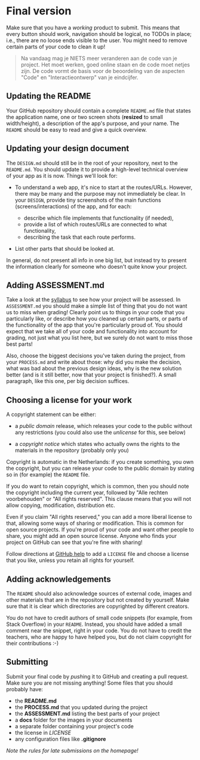 # Final version

Make sure that you have a *working* product to submit. This means that every button should work, navigation should be logical, no TODOs in place; i.e., there are no loose ends visible to the user. You might need to remove certain parts of your code to clean it up!

> Na vandaag mag je NIETS meer veranderen aan de code van je project. Het moet werken, goed online staan en de code moet netjes zijn. De code vormt de basis voor de beoordeling van de aspecten "Code" en "Interactieontwerp" van je eindcijfer.


## Updating the README

Your GitHub repository should contain a complete `README.md` file that states the application name, one or two screen shots (**resized** to small width/height), a description of the app's purpose, and your name. The `README` should be easy to read and give a quick overview.

## Updating your design document

The `DESIGN.md` should still be in the root of your repository, next to the `README.md`. You should update it to provide a high-level technical overview of your app as it is now. Things we'll look for:

- To understand a web app, it's nice to start at the routes/URLs. However, there may be many and the purpose may not immediately be clear. In your `DESIGN`, provide tiny screenshots of the main functions (screens/interactions) of the app, and for each:

    - describe which file implements that functionality (if needed),
    - provide a list of which routes/URLs are connected to what functionality,
    - describing the task that each route performs.

- List other parts that should be looked at.

In general, do not present all info in one big list, but instead try to present the information clearly for someone who doesn't quite know your project.

## Adding ASSESSMENT.md

Take a look at the [syllabus](/syllabus) to see how your project will be assessed. In `ASSESSMENT.md` you should make a simple list of thing that you do not want us to miss when grading! Clearly point us to things in your code that you particularly like, or describe how you cleaned up certain parts, or parts of the functionality of the app that you're particularly proud of. You should expect that we take all of your code and functionality into account for grading, not just what you list here, but we surely do not want to miss those best parts!

Also, choose the biggest decisions you've taken during the project, from your `PROCESS.md` and write about those: why did you make the decision, what was bad about the previous design ideas, why is the new solution better (and is it still better, now that your project is finished?). A small paragraph, like this one, per big decision suffices.

## Choosing a license for your work

A copyright statement can be either:

- a *public domain* release, which releases your code to the public without any restrictions (you could also use the *unlicense* for this, see below)

- a *copyright notice* which states who actually owns the rights to the materials in the repository (probably only you)

Copyright is automatic in the Netherlands: if you create something, you own the copyright, but you can release your code to the public domain by stating so in (for example) the `README` file.

If you do want to retain copyright, which is common, then you should note the copyright including the current year, followed by "Alle rechten voorbehouden" or "All rights reserved". This clause means that you will not allow copying, modification, distribution etc.

Even if you claim "All rights reserved," you can add a more liberal license to that, allowing some ways of sharing or modification. This is common for open source projects. If you're proud of your code and want other people to share, you might add an open source license. Anyone who finds your project on GitHub can see that you're fine with sharing!

Follow directions at [GitHub help](https://help.github.com/articles/adding-a-license-to-a-repository/) to add a `LICENSE` file and choose a license that you like, unless you retain all rights for yourself.

## Adding acknowledgements

The `README` should also acknowledge sources of external code, images and other materials that are in the repository but not created by yourself. Make sure that it is clear which directories are copyrighted by different creators.

You do not have to credit authors of small code snippets (for example, from Stack Overflow) in your `README`. Instead, you should have added a small comment near the snippet, right in your code. You do not have to credit the teachers, who are happy to have helped you, but do not claim copyright for their contributions :-)

## Submitting

Submit your final code by *push*ing it to GitHub and creating a pull request. Make sure you are not missing anything! Some files that you should probably have:

- the **README.md**
- the **PROCESS.md** that you updated during the project
- the **ASSESSMENT.md** listing the best parts of your project
- a **docs** folder for the images in your documents
- a separate folder containing your project's code
- the license in *LICENSE*
- any configuration files like **.gitignore**

*Note the rules for late submissions on the homepage!*

